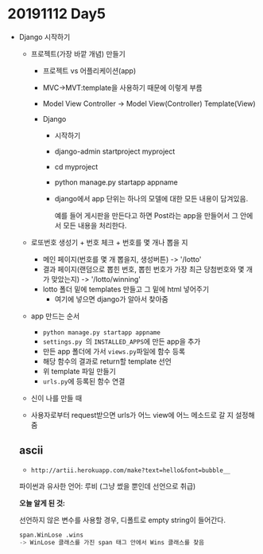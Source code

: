 # 20191112 Day5

- Django 시작하기

  - 프로젝트(가장 바깥 개념) 만들기

    - 프로젝트 vs 어플리케이션(app)

    - MVC->MVT:template을 사용하기 때문에 이렇게 부름

    - Model View Controller -> Model View(Controller) Template(View)

    - Django 

      - 시작하기 

      - django-admin startproject myproject

      - cd myproject

      - python manage.py startapp appname

      - django에서 app 단위는 하나의 모델에 대한 모든 내용이 담겨있음. 

        예를 들어 게시판을 만든다고 하면 Post라는 app을 만들어서 그 안에서 모든 내용을 처리한다. 

  - 로또번호 생성기 + 번호 체크 + 번호를 몇 개나 뽑을 지 

    - 메인 페이지(번호를 몇 개 뽑을지, 생성버튼) -> '/lotto'
    - 결과 페이지(랜덤으로 뽑힌 번호, 뽑힌 번호가 가장 최근 당첨번호와 몇 개가 맞았는지) -> '/lotto/winning'
    - lotto 폴더 밑에 templates 만들고 그 밑에 html 넣어주기
      - 여기에 넣으면 django가 알아서 찾아줌 

  - app 만드는 순서

    - `python manage.py startapp appname`
    - `settings.py `의 `INSTALLED_APPS`에 만든 app을 추가
    - 만든 app 폴더에 가서 `views.py`파일에 함수 등록
    - 해당 함수의 결과로 return할 template 선언
    - 위 template 파일 만들기
    - `urls.py`에 등록된 함수 연결 

  - 신이 나를 만들 때 

  - 사용자로부터 request받으면 urls가 어느 view에 어느 메소드로 갈 지 설정해줌 

  ## ascii

  - `http://artii.herokuapp.com/make?text=hello&font=bubble__`

  파이썬과 유사한 언어: 루비 (그냥 썼을 뿐인데 선언으로 취급)

  **오늘 알게 된 것:** 

  선언하지 않은 변수를 사용할 경우, 디폴트로 empty string이 들어간다. 

  ```python
  span.WinLose .wins 
  -> WinLose 클래스를 가진 span 태그 안에서 Wins 클래스를 찾음
  ```

